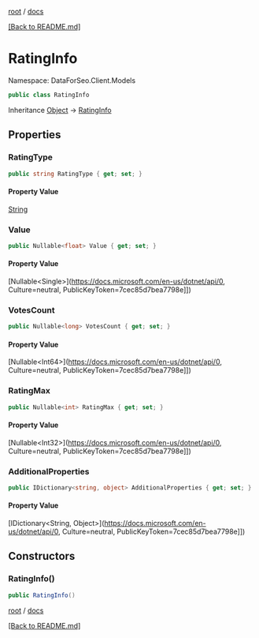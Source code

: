 [root](./../ "root") / [docs](./ "docs")

[[Back to README.md]](./../README.md "[Back to README.md]")

# RatingInfo

Namespace: DataForSeo.Client.Models

```csharp
public class RatingInfo
```

Inheritance [Object](https://docs.microsoft.com/en-us/dotnet/api/Object) → [RatingInfo](./RatingInfo.md)

## Properties

### **RatingType**

```csharp
public string RatingType { get; set; }
```

#### Property Value

[String](https://docs.microsoft.com/en-us/dotnet/api/String)<br>

### **Value**

```csharp
public Nullable<float> Value { get; set; }
```

#### Property Value

[Nullable&lt;Single&gt;](https://docs.microsoft.com/en-us/dotnet/api/0, Culture=neutral, PublicKeyToken=7cec85d7bea7798e]])<br>

### **VotesCount**

```csharp
public Nullable<long> VotesCount { get; set; }
```

#### Property Value

[Nullable&lt;Int64&gt;](https://docs.microsoft.com/en-us/dotnet/api/0, Culture=neutral, PublicKeyToken=7cec85d7bea7798e]])<br>

### **RatingMax**

```csharp
public Nullable<int> RatingMax { get; set; }
```

#### Property Value

[Nullable&lt;Int32&gt;](https://docs.microsoft.com/en-us/dotnet/api/0, Culture=neutral, PublicKeyToken=7cec85d7bea7798e]])<br>

### **AdditionalProperties**

```csharp
public IDictionary<string, object> AdditionalProperties { get; set; }
```

#### Property Value

[IDictionary&lt;String, Object&gt;](https://docs.microsoft.com/en-us/dotnet/api/0, Culture=neutral, PublicKeyToken=7cec85d7bea7798e]])<br>

## Constructors

### **RatingInfo()**

```csharp
public RatingInfo()
```

[root](./../ "root") / [docs](./ "docs")

[[Back to README.md]](./../README.md "[Back to README.md]")